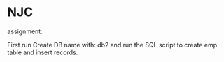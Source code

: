 # NJC
assignment:

First run Create DB name with: db2 and run the SQL script to create emp table and insert records.
